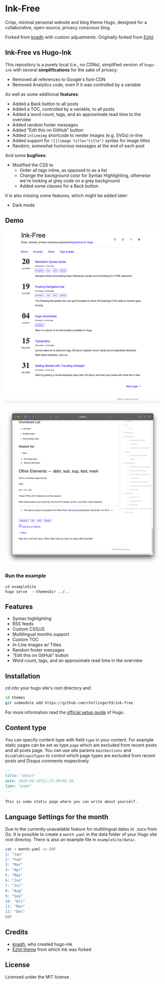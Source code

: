 # Ink-Free

Crisp, minimal personal website and blog theme Hugo, designed for a collaborative, open-source, privacy conscious blog.

Forked from [knadh](https://github.com/knadh/hugo-ink) with custom adjustments. Originally forked from [Ezhil](https://github.com/vividvilla/ezhil).


## Ink-Free vs Hugo-Ink
This repository is a purely local (i.e., no CDNs), simplified version of `hugo-ink` with several **simplifications** for the sake of privacy:
- Removed all references to Google's font-CDN
- Removed Analytics code, even if it was controlled by a variable

As well as some additional **features**:
- Added a Back button to all posts
- Added a TOC, controlled by a variable, to all posts
- Added a word count, tags, and an approximate read time to the overview
- Added random footer messages
- Added "Edit this on GitHub" button
- Added `inlineimg` shortcode to render images (e.g. SVGs) in-line
- Added support for `![](image title="title")` syntax for image titles
- Random, somewhat humorous messages at the end of each post

And some **bugfixes**:
- Modified the CSS to
  - Order all tags inline, as opposed to as a list
  - Change the background color for Syntax Highlighting, otherwise we're looking at grey code on a grey background
  - Added some classes for a Back button

It is also missing some features, which might be added later:
- Dark mode

## Demo
![Screenshot](https://raw.githubusercontent.com/chollinger93/ink-free/master/images/screenshot.png "Ink-Free theme")


![Screenshot](https://raw.githubusercontent.com/chollinger93/ink-free/master/images/screenshot2.png "Ink-Free theme")

### Run the example
```
cd exampleSite
hugo serve  --themesDir ../..
```

## Features
* Syntax highlighting
* RSS feeds
* Custom CSS/JS
* Multilingual months support
* Custom TOC
* In-Line images w/ Titles
* Random footer messages
* "Edit this on GitHub" button
* Word count, tags, and an approximate read time in the overview

## Installation

cd into your hugo site's root directory and:

```sh
cd themes
git submodule add https://github.com/chollinger93/ink-free 
```

For more information read the [official setup guide](https://gohugo.io/overview/installing/) of Hugo.


## Content type

You can specify content type with field `type` in your content. For example static pages can be set as type `page` which are excluded from recent posts and all posts page. You can use site params `mainSections` and `disableDisqusTypes` to control which page types are excluded from recent posts and Disqus comments respectively.

```md
---
title: "About"
date: 2019-04-19T21:37:58+05:30
type: "page"
---

This is some static page where you can write about yourself.
```

## Language Settings for the month

Due to the currently unavailable feature for multilingual dates in ``.Date`` from
Go. It is possible to create a ``month.yaml`` in the data folder of your
Hugo site root directoy. There is also an example file in
``exampleSite/data/``.

```sh
cat > month.yaml << EOF
1: "Jan"
2: "Feb"
3: "Mar"
4: "Apr"
5: "May"
6: "Jun"
7: "Jul"
8: "Aug"
9: "Sep"
10: "Oct"
11: "Nov"
12: "Dec"
EOF
```

## Credits

* [knadh](https://github.com/knadh/hugo-ink), who created hugo-ink
* [Ezhil theme](https://github.com/vividvilla/ezhil) from which Ink was forked


## License
Licensed under the MIT license.
